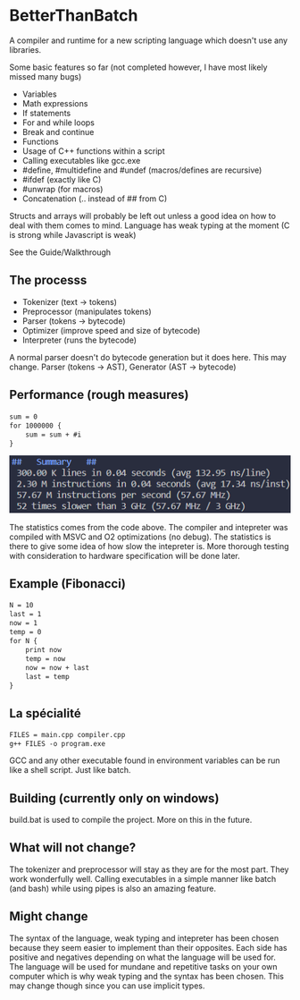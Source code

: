 # BetterThanBatch
A compiler and runtime for a new scripting language which
doesn't use any libraries.

Some basic features so far (not completed however, I have most likely missed many bugs)
- Variables
- Math expressions
- If statements
- For and while loops
- Break and continue
- Functions
- Usage of C++ functions within a script
- Calling executables like gcc.exe
- #define, #multidefine and #undef (macros/defines are recursive)
- #ifdef (exactly like C)
- #unwrap (for macros)
- Concatenation (.. instead of ## from C)

Structs and arrays will probably be left out unless a good idea on how
to deal with them comes to mind.
Language has weak typing at the moment (C is strong while Javascript is weak)

See the Guide/Walkthrough [](docs/guide.md)

## The processs
- Tokenizer     (text -> tokens)
- Preprocessor  (manipulates tokens)
- Parser        (tokens -> bytecode)
- Optimizer     (improve speed and size of bytecode)
- Interpreter   (runs the bytecode)

A normal parser doesn't do bytecode generation but it does here.
This may change. Parser (tokens -> AST), Generator (AST -> bytecode)

## Performance (rough measures)
```
sum = 0
for 1000000 {
    sum = sum + #i
}
```
![](docs/img/perf-23-04-08.png)

The statistics comes from the code above.
The compiler and intepreter was compiled with MSVC
and O2 optimizations (no debug). The statistics
is there to give some idea of how slow the intepreter
is. More thorough testing with consideration to hardware
specification will be done later.

## Example (Fibonacci)
```
N = 10
last = 1
now = 1
temp = 0
for N {
    print now
    temp = now
    now = now + last
    last = temp
}
```

## La spécialité
```
FILES = main.cpp compiler.cpp
g++ FILES -o program.exe
```
GCC and any other executable found in environment variables
can be run like a shell script. Just like batch.

## Building (currently only on windows)
build.bat is used to compile the project.
More on this in the future.

## What will not change?
The tokenizer and preprocessor will stay as they are for the most part.
They work wonderfully well.
Calling executables in a simple manner like batch (and bash) while
using pipes is also an amazing feature.

## Might change
The syntax of the language, weak typing and intepreter has been
chosen because they seem easier to implement than their opposites.
Each side has positive and negatives depending on what the
language will be used for. The language will be used
for mundane and repetitive tasks on your own computer which
is why weak typing and the syntax has been chosen. This may change
though since you can use implicit types.
